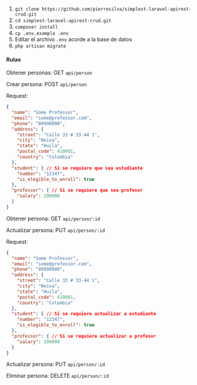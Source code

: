 
1. `git clone https://github.com/pierresilva/simplest-laravel-apirest-crud.git`
2. `cd simplest-laravel-apirest-crud.git`
3. `composer install`
4. `cp .env.example .env`
5. Editar el archivo `.env` acorde a la base de datos
6. `php artisan migrate`

#### Rutas

Obtener personas: GET `api/person`

Crear persona:    POST `api/person`
                     
Request:

```json
{
  "name": "Some Professor",
  "email": "some@professor.com",
  "phone": "89990000",
  "address": {
    "street": "Calle 33 # 33-44 1",
    "city": "Neiva",
    "state": "Huila",
    "postal_code": 410001,
    "country": "Colombia"
  }, 
  "student": { // Si se requiere que sea estudiante
    "number": "12347",
    "is_elegible_to_enroll": true
  }, 
  "professor": { // Si se requiere que sea profesor
    "salary": 200000
  }
}
```

Obtener persona: GET `api/person/:id`

Actualizar persona: PUT `api/person/:id`

Request: 

```json
{
  "name": "Some Professor",
  "email": "some@professor.com",
  "phone": "89990000",
  "address": {
    "street": "Calle 33 # 33-44 1",
    "city": "Neiva",
    "state": "Huila",
    "postal_code": 410001,
    "country": "Colombia"
  }, 
  "student": { // Si se requiere actualizar a estudiante
    "number": "12347",
    "is_elegible_to_enroll": true
  }, 
  "professor": { // Si se requiere actualizar a profesor
    "salary": 200000
  }
}
```

Actualizar persona: PUT `api/person/:id`

Eliminar persona: DELETE `api/person/:id`

